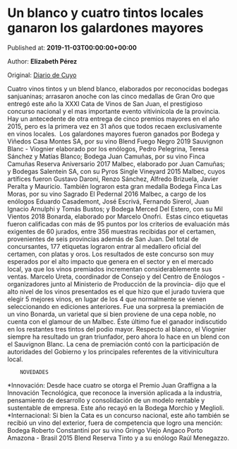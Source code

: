 
# Un blanco y cuatro tintos locales ganaron los galardones mayores

Published at: **2019-11-03T00:00:00+00:00**

Author: **Elizabeth Pérez**

Original: [Diario de Cuyo](https://www.diariodecuyo.com.ar/economia/Un-blanco-y-cuatro-tintos-locales-ganaron-los-galardones-mayores-20191102-0076.html)

Cuatro vinos tintos y un blend blanco, elaborados por reconocidas bodegas sanjuaninas; arrasaron anoche con las cinco medallas de Gran Oro que entregó este año la XXXI Cata de Vinos de San Juan, el prestigioso concurso nacional y el mas importante evento vitivinícola de la provincia. 
Hay un antecedente de otra entrega de cinco premios mayores en el año 2015, pero es la primera vez en 31 años que todos recaen exclusivamente en vinos locales. 
Los galardones mayores fueron ganados por Bodega y Viñedos Casa Montes SA, por su vino Blend Fuego Negro 2019 Sauvignon Blanc - Viognier elaborado por los enólogos, Pedro Pelegrina, Teresa Sánchez y Matías Blanco; Bodega Juan Camuñas, por su vino Finca Camuñas Reserva Aniversario 2017 Malbec, elaborado por Juan Camuñas; y Bodegas Salentein SA, con su Pyros Single Vineyard 2015 Malbec, cuyos artífices fueron Gustavo Daroni, Renzo Sánchez, Alfredo Brizuela, Javier Peralta y Mauricio. También lograron esta gran medalla Bodega Finca Las Moras, por su vino Sagrado El Pedernal 2016 Malbec, a cargo de los enólogos Eduardo Casademont, José Escrivá, Fernando Sirerol, Juan Ignacio Arnulphi y Tomás Bustos; y Bodega Merced Del Estero, con su Mil Vientos 2018 Bonarda, elaborado por Marcelo Onofri. 
Estas cinco etiquetas fueron calificadas con más de 95 puntos por los criterios de evaluación más exigentes de 60 jurados, entre 356 muestras recibidas por el certamen, provenientes de seis provincias además de San Juan. Del total de concursantes, 177 etiquetas lograron entrar al medallero oficial del certamen, con platas y oros. Los resultados de este concurso son muy esperados por el alto impacto que genera en el sector y en el mercado local, ya que los vinos premiados incrementan considerablemente sus ventas.
Marcelo Ureta, coordinador de Consejo y del Centro de Enólogos -organizadores junto al Ministerio de Producción de la provincia- dijo que el alto nivel de los vinos presentados es el que hizo que el jurado tuviera que elegir 5 mejores vinos, en lugar de los 4 que normalmente se vienen seleccionando en ediciones anteriores. Fue una sorpresa la premiación de un vino Bonarda, un varietal que si bien proviene de una cepa noble, no cuenta con el glamour de un Malbec. Éste último fue el ganador indiscutido en los restantes tres tintos del podio mayor. Respecto al blanco, el Viognier siempre ha resultado un gran triunfador, pero ahora lo hace en un blend con el Sauvignon Blanc. La cena de premiación contó con la participación de autoridades del Gobierno y los principales referentes de la vitivinicultura local. 

        NOVEDADES
      
*Innovación: Desde hace cuatro se otorga el Premio Juan Graffigna a la Innovación Tecnológica, que reconoce la inversión aplicada a la industria, pensamiento de desarrollo y consolidación de un modelo rentable y sustentable de empresa. Este año recayó en la Bodega Morchio y Meglioli.
*Internacional: Si bien la Cata es un concurso nacional, este año también se recibió un vino del exterior, fuera de competencia que logro una mención: Bodega Roberto Constantini por su vino Gringo Viejo Angaco Porto Amazona - Brasil 2015 Blend Reserva Tinto y a su enólogo Raúl Menegazzo.
